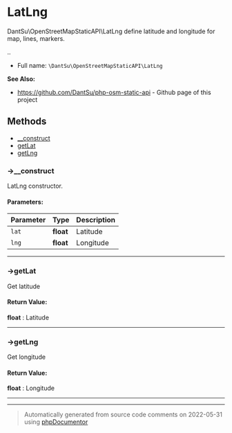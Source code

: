 
# LatLng

DantSu\OpenStreetMapStaticAPI\LatLng define latitude and longitude for map, lines, markers.

..

* Full name: `\DantSu\OpenStreetMapStaticAPI\LatLng`

**See Also:**

* https://github.com/DantSu/php-osm-static-api - Github page of this project



## Methods

- [__construct](#-__construct) 
- [getLat](#-getlat) 
- [getLng](#-getlng) 

### ->__construct

LatLng constructor.








#### Parameters:

| Parameter | Type | Description |
|-----------|------|-------------|
| `lat` | **float** | Latitude |
| `lng` | **float** | Longitude |




---
### ->getLat

Get latitude









#### Return Value:

 **float** : Latitude



---
### ->getLng

Get longitude









#### Return Value:

 **float** : Longitude



---


---
> Automatically generated from source code comments on 2022-05-31 using [phpDocumentor](http://www.phpdoc.org/)
